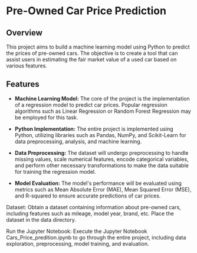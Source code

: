 # Pre-Owned Car Price Prediction

## Overview

This project aims to build a machine learning model using Python to predict the prices of pre-owned cars. The objective is to create a tool that can assist users in estimating the fair market value of a used car based on various features.

## Features

- **Machine Learning Model:** The core of the project is the implementation of a regression model to predict car prices. Popular regression algorithms such as Linear Regression or Random Forest Regression may be employed for this task.

- **Python Implementation:** The entire project is implemented using Python, utilizing libraries such as Pandas, NumPy, and Scikit-Learn for data preprocessing, analysis, and machine learning.

- **Data Preprocessing:** The dataset will undergo preprocessing to handle missing values, scale numerical features, encode categorical variables, and perform other necessary transformations to make the data suitable for training the regression model.

- **Model Evaluation:** The model's performance will be evaluated using metrics such as Mean Absolute Error (MAE), Mean Squared Error (MSE), and R-squared to ensure accurate predictions of car prices.

Dataset:
Obtain a dataset containing information about pre-owned cars, including features such as mileage, model year, brand, etc. Place the dataset in the data directory.

Run the Jupyter Notebook:
Execute the Jupyter Notebook Cars_Price_predition.ipynb to go through the entire project, including data exploration, preprocessing, model training, and evaluation.
